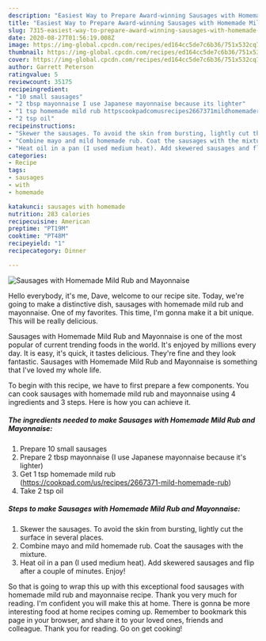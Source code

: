 ```yaml
---
description: "Easiest Way to Prepare Award-winning Sausages with Homemade Mild Rub and Mayonnaise"
title: "Easiest Way to Prepare Award-winning Sausages with Homemade Mild Rub and Mayonnaise"
slug: 7315-easiest-way-to-prepare-award-winning-sausages-with-homemade-mild-rub-and-mayonnaise
date: 2020-08-27T01:56:19.008Z
image: https://img-global.cpcdn.com/recipes/ed164cc5de7c6b36/751x532cq70/sausages-with-homemade-mild-rub-and-mayonnaise-recipe-main-photo.jpg
thumbnail: https://img-global.cpcdn.com/recipes/ed164cc5de7c6b36/751x532cq70/sausages-with-homemade-mild-rub-and-mayonnaise-recipe-main-photo.jpg
cover: https://img-global.cpcdn.com/recipes/ed164cc5de7c6b36/751x532cq70/sausages-with-homemade-mild-rub-and-mayonnaise-recipe-main-photo.jpg
author: Garrett Peterson
ratingvalue: 5
reviewcount: 35175
recipeingredient:
- "10 small sausages"
- "2 tbsp mayonnaise I use Japanese mayonnaise because its lighter"
- "1 tsp homemade mild rub httpscookpadcomusrecipes2667371mildhomemaderub"
- "2 tsp oil"
recipeinstructions:
- "Skewer the sausages. To avoid the skin from bursting, lightly cut the surface in several places."
- "Combine mayo and mild homemade rub. Coat the sausages with the mixture."
- "Heat oil in a pan (I used medium heat). Add skewered sausages and flip after a couple of minutes. Enjoy!"
categories:
- Recipe
tags:
- sausages
- with
- homemade

katakunci: sausages with homemade 
nutrition: 283 calories
recipecuisine: American
preptime: "PT19M"
cooktime: "PT48M"
recipeyield: "1"
recipecategory: Dinner

---
```



![Sausages with Homemade Mild Rub and Mayonnaise](https://img-global.cpcdn.com/recipes/ed164cc5de7c6b36/751x532cq70/sausages-with-homemade-mild-rub-and-mayonnaise-recipe-main-photo.jpg)

Hello everybody, it's me, Dave, welcome to our recipe site. Today, we're going to make a distinctive dish, sausages with homemade mild rub and mayonnaise. One of my favorites. This time, I'm gonna make it a bit unique. This will be really delicious.



Sausages with Homemade Mild Rub and Mayonnaise is one of the most popular of current trending foods in the world. It's enjoyed by millions every day. It is easy, it's quick, it tastes delicious. They're fine and they look fantastic. Sausages with Homemade Mild Rub and Mayonnaise is something that I've loved my whole life.


To begin with this recipe, we have to first prepare a few components. You can cook sausages with homemade mild rub and mayonnaise using 4 ingredients and 3 steps. Here is how you can achieve it.

<!--inarticleads1-->

##### The ingredients needed to make Sausages with Homemade Mild Rub and Mayonnaise:

1. Prepare 10 small sausages
1. Prepare 2 tbsp mayonnaise (I use Japanese mayonnaise because it&#39;s lighter)
1. Get 1 tsp homemade mild rub (https://cookpad.com/us/recipes/2667371-mild-homemade-rub)
1. Take 2 tsp oil




<!--inarticleads2-->

##### Steps to make Sausages with Homemade Mild Rub and Mayonnaise:

1. Skewer the sausages. To avoid the skin from bursting, lightly cut the surface in several places.
1. Combine mayo and mild homemade rub. Coat the sausages with the mixture.
1. Heat oil in a pan (I used medium heat). Add skewered sausages and flip after a couple of minutes. Enjoy!




So that is going to wrap this up with this exceptional food sausages with homemade mild rub and mayonnaise recipe. Thank you very much for reading. I'm confident you will make this at home. There is gonna be more interesting food at home recipes coming up. Remember to bookmark this page in your browser, and share it to your loved ones, friends and colleague. Thank you for reading. Go on get cooking!
